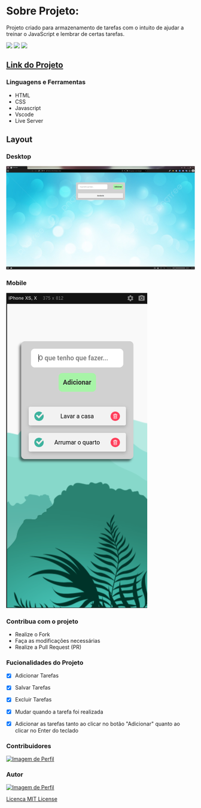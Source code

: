 
# Sobre Projeto:

Projeto criado para armazenamento de tarefas com o intuito de ajudar a treinar o JavaScript e lembrar de certas tarefas.

<img src="https://img.shields.io/github/stars/Willy-Braga/calculadoraSimplesJS?style=social">
<img src="https://img.shields.io/github/issues-pr-raw/Willy-Braga/calculadoraSimplesJS?style=social">
<img src="https://img.shields.io/github/issues-closed/willy-braga/CaWilly-Braga/calculadoraSimplesJS?style=social">

## [Link do Projeto](https://willy-braga.github.io/To-do-List/)

### Linguagens e Ferramentas

- HTML
- CSS
- Javascript
- Vscode
- Live Server

## Layout

### Desktop

<a href="https://willy-braga.github.io/To-do-List/">
<img src="src/designs/desktop-desing.png"/>
</a>

### Mobile
<a href="https://willy-braga.github.io/To-do-List/">
<img src="src/designs/mobile-desing.png" />
</a>


### Contribua com o projeto

- Realize o Fork
- Faça as modificações necessárias
- Realize a Pull Request (PR)

### Fucionalidades do Projeto

- [x] Adicionar Tarefas
- [x] Salvar Tarefas
- [x] Excluir Tarefas
- [x] Mudar quando a tarefa foi realizada
- [x] Adicionar as tarefas tanto ao clicar no botão "Adicionar" quanto ao clicar no Enter do teclado


### Contribuidores

<a href="https://github.com/willy-braga">
<img src="https://github.com/willy-braga.png" width="70px" alt="Imagem de Perfil" />
</a>


### Autor

<a href="https://github.com/willy-braga">
<img src="https://github.com/willy-braga.png" width="70px" alt="Imagem de Perfil" />
</a>

[Licenca MIT License](http://creativecommons.org/licenses/by)
